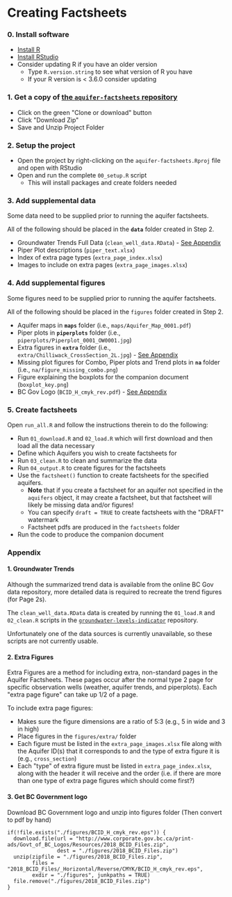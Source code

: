 # Creating Factsheets

### 0. Install software
- [Install R](https://mirror.its.sfu.ca/mirror/CRAN/)
- [Install RStudio](https://rstudio.com/products/rstudio/download/#download)
- Consider updating R if you have an older version 
  - Type `R.version.string` to see what version of R you have
  - If your R version is < 3.6.0 consider updating

### 1. Get a copy of [the `aquifer-factsheets` repository](https://github.com/bcgov/aquifer-factsheets)
- Click on the green "Clone or download" button
- Click "Download Zip"
- Save and Unzip Project Folder
  
### 2. Setup the project
- Open the project by right-clicking on the `aquifer-factsheets.Rproj` file and open with RStudio
- Open and run the complete `00_setup.R` script
  - This will install packages and create folders needed
  
### 3. Add supplemental data
Some data need to be supplied prior to running the aquifer factsheets.

All of the following should be placed in the **`data`** folder created in Step 2.

- Groundwater Trends Full Data (`clean_well_data.RData`) - [See Appendix](#1-groundwater-trends)
- Piper Plot descriptions (`piper_text.xlsx`)
- Index of extra page types (`extra_page_index.xlsx`)
- Images to include on extra pages (`extra_page_images.xlsx`)
  
### 4. Add supplemental figures
Some figures need to be supplied prior to running the aquifer factsheets.

All of the following should be placed in the `figures` folder created in Step 2.

- Aquifer maps in **`maps`** folder (i.e., `maps/Aquifer_Map_0001.pdf`)
- Piper plots in **`piperplots`** folder (i.e., `piperplots/Piperplot_0001_OW0001.jpg`)
- Extra figures in **`extra`** folder (i.e., `extra/Chilliwack_CrossSection_2L.jpg`) - [See Appendix](#2-extra-figures)
- Missing plot figures for Combo, Piper plots and Trend plots in **`na`** folder (i.e., `na/figure_missing_combo.png`)
- Figure explaining the boxplots for the companion document (`boxplot_key.png`)
- BC Gov Logo (`BCID_H_cmyk_rev.pdf`) - [See Appendix](#3-get-bc-government-logo)

### 5. Create factsheets
Open `run_all.R` and follow the instructions therein to do the following:

- Run `01_download.R` and `02_load.R` which will first download and then load all the data necessary
- Define which Aquifers you wish to create factsheets for
- Run `03_clean.R` to clean and summarize the data
- Run `04_output.R` to create figures for the factsheets
- Use the `factsheet()` function to create factsheets for the specified aquifers. 
  - **Note** that if you create a factsheet for an aquifer not specified in the `aquifers` object, it may create a factsheet, but that factsheet will likely be missing data and/or figures!
  - You can specify `draft = TRUE` to create factsheets with the "DRAFT" watermark
  - Factsheet pdfs are produced in the `factsheets` folder
- Run the code to produce the companion document
  

### Appendix

#### 1. Groundwater Trends
Although the summarized trend data is available from the online BC Gov data repository, more detailed data is required to recreate the trend figures (for Page 2s). 

The `clean_well_data.RData` data is created by running the `01_load.R` and `02_clean.R` scripts in the [`groundwater-levels-indicator`](https://github.com/bcgov/groundwater-levels-indicator) repository. 

Unfortunately one of the data sources is currently unavailable, so these scripts are not currently usable.

#### 2. Extra Figures

Extra Figures are a method for including extra, non-standard pages in the Aquifer Factsheets. These pages occur after the normal type 2 page for specific observation wells (weather, aquifer trends, and piperplots). Each "extra page figure" can take up 1/2 of a page. 

To include extra page figures:

- Makes sure the figure dimensions are a ratio of 5:3 (e.g., 5 in wide and 3 in high)
- Place figures in the `figures/extra/` folder
- Each figure must be listed in the `extra_page_images.xlsx` file along with the Aquifer ID(s) that it corresponds to and the type of extra figure it is (e.g., `cross_section`)
- Each "type" of extra figure must be listed in `extra_page_index.xlsx`, along with the header it will receive and the order (i.e. if there are more than one type of extra page figures which should come first?)

#### 3. Get BC Government logo 

Download BC Government logo and unzip into figures folder (Then convert to pdf by hand)
```
if(!file.exists("./figures/BCID_H_cmyk_rev.eps")) {
  download.file(url = "http://www.corporate.gov.bc.ca/print-ads/Govt_of_BC_Logos/Resources/2018_BCID_Files.zip",
                dest = "./figures/2018_BCID_Files.zip")
  unzip(zipfile = "./figures/2018_BCID_Files.zip",
        files = "2018_BCID_Files/_Horizontal/Reverse/CMYK/BCID_H_cmyk_rev.eps",
        exdir = "./figures", junkpaths = TRUE)
  file.remove("./figures/2018_BCID_Files.zip")
}
```
